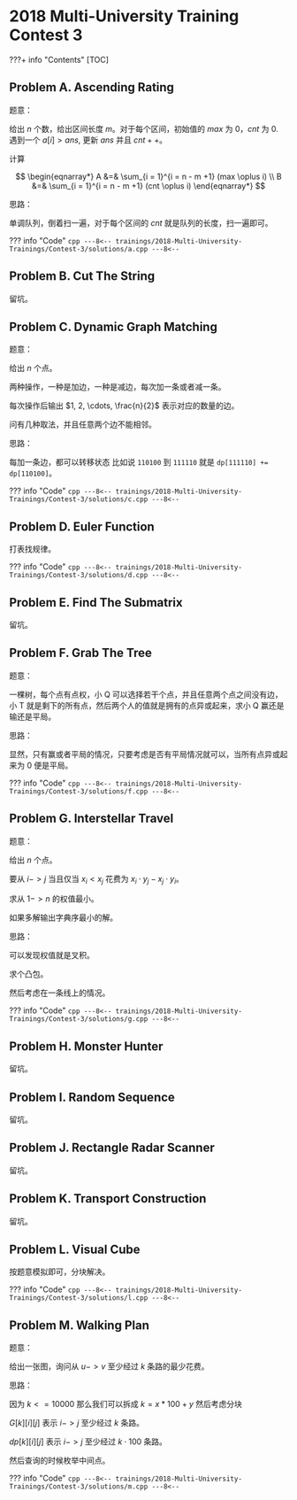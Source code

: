 # 2018 Multi-University Training Contest 3

???+ info "Contents"
    [TOC]

## Problem A. Ascending Rating

题意：

给出 $n$ 个数，给出区间长度 $m$。对于每个区间，初始值的 $max$ 为 $0$，$cnt$ 为 $0$. 遇到一个 $a[i] > ans$, 更新 $ans$ 并且 $cnt++$。

计算

$$
\begin{eqnarray*}
A &=& \sum_{i = 1}^{i = n - m +1} (max \oplus i) \\
B &=& \sum_{i = 1}^{i = n - m +1} (cnt \oplus i)
\end{eqnarray*}
$$

思路：

单调队列，倒着扫一遍，对于每个区间的 $cnt$ 就是队列的长度，扫一遍即可。

??? info "Code"
    ```cpp
    ---8<--
    trainings/2018-Multi-University-Trainings/Contest-3/solutions/a.cpp
    ---8<--
    ```

## Problem B. Cut The String

留坑。

## Problem C. Dynamic Graph Matching

题意：

给出 $n$ 个点。

两种操作，一种是加边，一种是减边，每次加一条或者减一条。

每次操作后输出 $1, 2, \cdots, \frac{n}{2}$ 表示对应的数量的边。

问有几种取法，并且任意两个边不能相邻。

思路：

每加一条边，都可以转移状态 比如说 `110100` 到 `111110` 就是 `dp[111110] += dp[110100]`。

??? info "Code"
    ```cpp
    ---8<--
    trainings/2018-Multi-University-Trainings/Contest-3/solutions/c.cpp
    ---8<--
    ```

## Problem D. Euler Function

打表找规律。

??? info "Code"
    ```cpp
    ---8<--
    trainings/2018-Multi-University-Trainings/Contest-3/solutions/d.cpp
    ---8<--
    ```

## Problem E. Find The Submatrix

留坑。

## Problem F. Grab The Tree

题意：

一棵树，每个点有点权，小 Q 可以选择若干个点，并且任意两个点之间没有边，小 T 就是剩下的所有点，然后两个人的值就是拥有的点异或起来，求小 Q 赢还是输还是平局。

思路：

显然，只有赢或者平局的情况，只要考虑是否有平局情况就可以，当所有点异或起来为 $0$ 便是平局。

??? info "Code"
    ```cpp
    ---8<--
    trainings/2018-Multi-University-Trainings/Contest-3/solutions/f.cpp
    ---8<--
    ```

## Problem G. Interstellar Travel

题意：

给出 $n$ 个点。

要从 $i -> j$ 当且仅当 $x_i < x_j$ 花费为 $x_i \cdot y_j - x_j \cdot y_i$。

求从 $1 -> n$ 的权值最小。

如果多解输出字典序最小的解。

思路：

可以发现权值就是叉积。

求个凸包。

然后考虑在一条线上的情况。

??? info "Code"
    ```cpp
    ---8<--
    trainings/2018-Multi-University-Trainings/Contest-3/solutions/g.cpp
    ---8<--
    ```

## Problem H. Monster Hunter

留坑。

## Problem I. Random Sequence

留坑。

## Problem J. Rectangle Radar Scanner

留坑。

## Problem K. Transport Construction

留坑。

## Problem L. Visual Cube

按题意模拟即可，分块解决。

??? info "Code"
    ```cpp
    ---8<--
    trainings/2018-Multi-University-Trainings/Contest-3/solutions/l.cpp
    ---8<--
    ```

## Problem M. Walking Plan

题意：

给出一张图，询问从 $u -> v$ 至少经过 $k$ 条路的最少花费。

思路：

因为 $k <= 10000$ 那么我们可以拆成 $k = x * 100 + y$ 然后考虑分块

$G[k][i][j]$ 表示 $i -> j$ 至少经过 $k$ 条路。

$dp[k][i][j]$ 表示 $i -> j$ 至少经过 $k \cdot 100$ 条路。

然后查询的时候枚举中间点。

??? info "Code"
    ```cpp
    ---8<--
    trainings/2018-Multi-University-Trainings/Contest-3/solutions/m.cpp
    ---8<--
    ```
